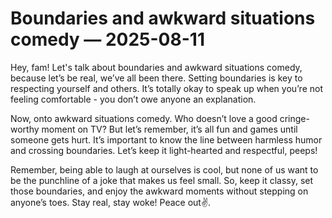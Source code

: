 # Boundaries and awkward situations comedy — 2025-08-11

Hey, fam! Let's talk about boundaries and awkward situations comedy, because let’s be real, we’ve all been there. Setting boundaries is key to respecting yourself and others. It’s totally okay to speak up when you’re not feeling comfortable - you don’t owe anyone an explanation. 

Now, onto awkward situations comedy. Who doesn’t love a good cringe-worthy moment on TV? But let’s remember, it’s all fun and games until someone gets hurt. It’s important to know the line between harmless humor and crossing boundaries. Let’s keep it light-hearted and respectful, peeps!

Remember, being able to laugh at ourselves is cool, but none of us want to be the punchline of a joke that makes us feel small. So, keep it classy, set those boundaries, and enjoy the awkward moments without stepping on anyone’s toes. Stay real, stay woke! Peace out✌️.